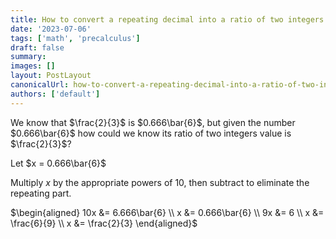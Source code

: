```yaml
---
title: How to convert a repeating decimal into a ratio of two integers
date: '2023-07-06'
tags: ['math', 'precalculus']
draft: false
summary:
images: []
layout: PostLayout
canonicalUrl: how-to-convert-a-repeating-decimal-into-a-ratio-of-two-integers
authors: ['default']
---
```


We know that $\frac{2}{3}$ is $0.666\bar{6}$, but given the number $0.666\bar{6}$ how could we know its ratio of two integers value is $\frac{2}{3}$?

Let $x = 0.666\bar{6}$

Multiply $x$ by the appropriate powers of $10$, then subtract to eliminate the repeating part.

$\begin{aligned}
10x &= 6.666\bar{6} \\
x &= 0.666\bar{6} \\
9x &= 6 \\
x &= \frac{6}{9} \\
x &= \frac{2}{3}
\end{aligned}$
